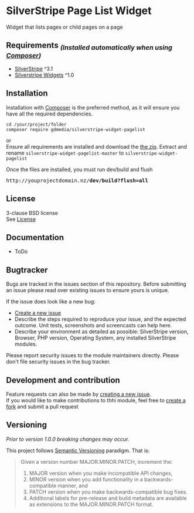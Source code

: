 # SilverStripe Page List Widget

Widget that lists pages or child pages on a page

## Requirements <sub>*(Installed automatically when using [Composer](https://getcomposer.org/))*</sub>
 * [SilverStripe](http://www.silverstripe.org/) ^3.1
 * [Silverstripe Widgets](http://addons.silverstripe.org/add-ons/silverstripe/widgets) ^1.0

## Installation
Installation with [Composer](https://getcomposer.org/) is the preferred method, as it will ensure you have all the required dependencies.
```shell
cd /your/project/folder
composer require gdmedia/silverstripe-widget-pagelist
```
or   
Ensure all requirements are installed and download the [the zip](../../archive/master.zip). 
Extract and rename `silverstripe-widget-pagelist-master` to `silverstripe-widget-pagelist`

Once the files are installed, you must run dev/build and flush
<pre>http://youprojectdomain.nz/<b>dev/build?flush=all</b></pre>

## License
3-clause BSD license   
See [License](license.md)

## Documentation
 * ToDo
 
## Bugtracker
Bugs are tracked in the issues section of this repository. Before submitting an issue please read over existing issues to ensure yours is unique.

If the issue does look like a new bug:

 - [Create a new issue](../../issues/new)
 - Describe the steps required to reproduce your issue, and the expected outcome. Unit tests, screenshots and screencasts can help here.
 - Describe your environment as detailed as possible: SilverStripe version, Browser, PHP version, Operating System, any installed SilverStripe modules.

Please report security issues to the module maintainers directly. Please don't file security issues in the bug tracker.

## Development and contribution
Feature requests can also be made by [creating a new issue](../../issues/new).  
If you would like to make contributions to thhi module, feel free to [create a fork](../../fork) and submit a pull request

## Versioning

*Prior to version 1.0.0 breaking changes may occur.*

This project follows [Semantic Versioning](http://semver.org) paradigm. That is:

> Given a version number MAJOR.MINOR.PATCH, increment the:
>  1. MAJOR version when you make incompatible API changes,
>  2. MINOR version when you add functionality in a backwards-compatible manner, and
>  3. PATCH version when you make backwards-compatible bug fixes.
>  4. Additional labels for pre-release and build metadata are available as extensions to the MAJOR.MINOR.PATCH format.

